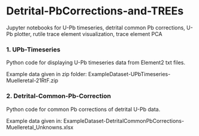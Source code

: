 # Detrital-PbCorrections-and-TREEs
Jupyter notebooks for U-Pb timeseries, detrital common Pb corrections, U-Pb plotter, rutile trace element visualization, trace element PCA

### 1. UPb-Timeseries
Python code for displaying U-Pb timeseries data from Element2 txt files. 

Example data given in zip folder: ExampleDataset-UPbTimeseries-Muelleretal-21RtF.zip

### 2. Detrital-Common-Pb-Correction
Python code for common Pb corrections of detrital U-Pb data. 

Example data given in: ExampleDataset-DetritalCommonPbCorrections-Muelleretal_Unknowns.xlsx
